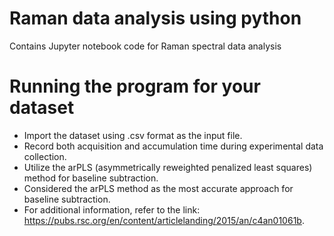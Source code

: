# Raman data analysis using python
Contains Jupyter notebook code for Raman spectral data analysis
# Running the program for your dataset
- Import the dataset using .csv format as the input file.
- Record both acquisition and accumulation time during experimental data collection.
- Utilize the arPLS (asymmetrically reweighted penalized least squares) method for baseline subtraction.
- Considered the arPLS method as the most accurate approach for baseline subtraction.
- For additional information, refer to the link: https://pubs.rsc.org/en/content/articlelanding/2015/an/c4an01061b.
